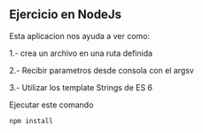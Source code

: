

## Ejercicio en NodeJs


Esta aplicacion nos ayuda a ver como:

1.- crea un archivo en una ruta definida

2.- Recibir parametros desde consola con el argsv

3.- Utilizar los template Strings de ES 6

Ejecutar este comando

```
npm install
```